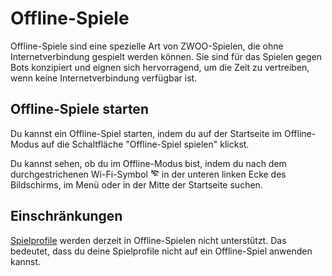 # Offline-Spiele

Offline-Spiele sind eine spezielle Art von ZWOO-Spielen, die ohne Internetverbindung gespielt werden können. Sie sind für das Spielen gegen Bots konzipiert und eignen sich hervorragend, um die Zeit zu vertreiben, wenn keine Internetverbindung verfügbar ist.

## Offline-Spiele starten

Du kannst ein Offline-Spiel starten, indem du auf der Startseite im Offline-Modus auf die Schaltfläche "Offline-Spiel spielen" klickst.

Du kannst sehen, ob du im Offline-Modus bist, indem du nach dem durchgestrichenen Wi-Fi-Symbol
<svg xmlns="http://www.w3.org/2000/svg" width="1em" height="1em" viewBox="0 0 24 24" style="display: inline-block;"><path fill="currentColor" d="M22.99 9C19.15 5.16 13.8 3.76 8.84 4.78l2.52 2.52c3.47-.17 6.99 1.05 9.63 3.7zm-4 4a9.8 9.8 0 0 0-4.49-2.56l3.53 3.53zM2 3.05L5.07 6.1C3.6 6.82 2.22 7.78 1 9l1.99 2c1.24-1.24 2.67-2.16 4.2-2.77l2.24 2.24A9.7 9.7 0 0 0 5 13v.01L6.99 15a7.04 7.04 0 0 1 4.92-2.06L18.98 20l1.27-1.26L3.29 1.79zM9 17l3 3l3-3a4.237 4.237 0 0 0-6 0"/></svg>
in der unteren linken Ecke des Bildschirms, im Menü oder in der Mitte der Startseite suchen.

## Einschränkungen

[Spielprofile](./game-profiles.md) werden derzeit in Offline-Spielen nicht unterstützt. Das bedeutet, dass du deine Spielprofile nicht auf ein Offline-Spiel anwenden kannst.
